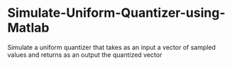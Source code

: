# Simulate-Uniform-Quantizer-using-Matlab
Simulate a uniform quantizer that takes as an input a vector of sampled values and returns as an output the quantized vector
